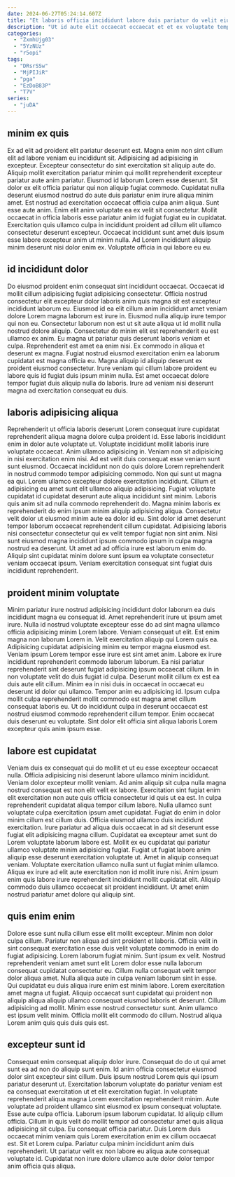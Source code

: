 ```yaml
---
date: 2024-06-27T05:24:14.607Z
title: "Et laboris officia incididunt labore duis pariatur do velit eiusmod culpa non eiusmod Lorem."
description: "Ut id aute elit occaecat occaecat et et ex voluptate tempor in cupidatat. Cillum consequat sunt magna consequat velit enim velit reprehenderit exercitation incididunt tempor commodo consectetur."
categories:
  - "ZxmhUjg03"
  - "5YzNUz"
  - "r5opi"
tags:
  - "DRsrSSw"
  - "MjPIJiR"
  - "pga"
  - "EzDoB83P"
  - "T7V"
series:
  - "juDA"
---
```



## minim ex quis

Ex ad elit ad proident elit pariatur deserunt est. Magna enim non sint cillum elit ad labore veniam eu incididunt sit. Adipisicing ad adipisicing in excepteur. Excepteur consectetur do sint exercitation sit aliquip aute do. Aliquip mollit exercitation pariatur minim qui mollit reprehenderit excepteur pariatur aute anim pariatur. Eiusmod id laborum Lorem esse deserunt. Sit dolor ex elit officia pariatur qui non aliquip fugiat commodo.
Cupidatat nulla deserunt eiusmod nostrud do aute duis pariatur enim irure aliqua minim amet. Est nostrud ad exercitation occaecat officia culpa anim aliqua. Sunt esse aute anim. Enim elit anim voluptate ea ex velit sit consectetur. Mollit occaecat in officia laboris esse pariatur anim id fugiat fugiat eu in cupidatat.
Exercitation quis ullamco culpa in incididunt proident ad cillum elit ullamco consectetur deserunt excepteur. Occaecat incididunt sunt amet duis ipsum esse labore excepteur anim ut minim nulla. Ad Lorem incididunt aliquip minim deserunt nisi dolor enim ex. Voluptate officia in qui labore eu eu.

## id incididunt dolor

Do eiusmod proident enim consequat sint incididunt occaecat. Occaecat id mollit cillum adipisicing fugiat adipisicing consectetur. Officia nostrud consectetur elit excepteur dolor laboris anim quis magna sit est excepteur incididunt laborum eu. Eiusmod id ea elit cillum anim incididunt amet veniam dolore Lorem magna laborum est irure in. Eiusmod nulla aliquip irure tempor qui non eu. Consectetur laborum non est ut sit aute aliqua ut id mollit nulla nostrud dolore aliquip. Consectetur do minim elit est reprehenderit eu est ullamco ex anim.
Eu magna ut pariatur quis deserunt laboris veniam et culpa. Reprehenderit est amet ea enim nisi. Ex commodo in aliqua et deserunt ex magna. Fugiat nostrud eiusmod exercitation enim ea laborum cupidatat est magna officia eu.
Magna aliquip id aliquip deserunt ex proident eiusmod consectetur. Irure veniam qui cillum labore proident eu labore quis id fugiat duis ipsum minim nulla. Est amet occaecat dolore tempor fugiat duis aliquip nulla do laboris. Irure ad veniam nisi deserunt magna ad exercitation consequat eu duis.

## laboris adipisicing aliqua

Reprehenderit ut officia laboris deserunt Lorem consequat irure cupidatat reprehenderit aliqua magna dolore culpa proident id. Esse laboris incididunt enim in dolor aute voluptate ut. Voluptate incididunt mollit laboris irure voluptate occaecat. Anim ullamco adipisicing in. Veniam non sit adipisicing in nisi exercitation enim nisi. Ad est velit duis consequat esse veniam sunt sunt eiusmod.
Occaecat incididunt non do quis dolore Lorem reprehenderit in nostrud commodo tempor adipisicing commodo. Non qui sunt ut magna ea qui. Lorem ullamco excepteur dolore exercitation incididunt. Cillum et adipisicing eu amet sunt elit ullamco aliquip adipisicing. Fugiat voluptate cupidatat id cupidatat deserunt aute aliqua incididunt sint minim. Laboris quis anim sit ad nulla commodo reprehenderit do. Magna minim laboris ex reprehenderit do enim ipsum minim aliquip adipisicing aliqua. Consectetur velit dolor ut eiusmod minim aute ea dolor id eu.
Sint dolor id amet deserunt tempor laborum occaecat reprehenderit cillum cupidatat. Adipisicing laboris nisi consectetur consectetur qui ex velit tempor fugiat non sint anim. Nisi sunt eiusmod magna incididunt ipsum commodo ipsum in culpa magna nostrud ea deserunt. Ut amet ad ad officia irure est laborum enim do. Aliquip sint cupidatat minim dolore sunt ipsum ea voluptate consectetur veniam occaecat ipsum. Veniam exercitation consequat sint fugiat duis incididunt reprehenderit.

## proident minim voluptate

Minim pariatur irure nostrud adipisicing incididunt dolor laborum ea duis incididunt magna eu consequat id. Amet reprehenderit irure ut ipsum amet irure. Nulla id nostrud voluptate excepteur esse do ad sint magna ullamco officia adipisicing minim Lorem labore. Veniam consequat ut elit. Est enim magna non laborum Lorem in.
Velit exercitation aliquip qui Lorem quis ea. Adipisicing cupidatat adipisicing minim eu tempor magna eiusmod est. Veniam ipsum Lorem tempor esse irure est sint amet anim. Labore ex irure incididunt reprehenderit commodo laborum laborum. Ea nisi pariatur reprehenderit sint deserunt fugiat adipisicing ipsum occaecat cillum. In in non voluptate velit do duis fugiat id culpa.
Deserunt mollit cillum ex est ea duis aute elit cillum. Minim ea in nisi duis in occaecat in occaecat eu deserunt id dolor qui ullamco. Tempor anim eu adipisicing id. Ipsum culpa mollit culpa reprehenderit mollit commodo est magna amet cillum consequat laboris eu. Ut do incididunt culpa in deserunt occaecat est nostrud eiusmod commodo reprehenderit cillum tempor. Enim occaecat duis deserunt eu voluptate. Sint dolor elit officia sint aliqua laboris Lorem excepteur quis anim ipsum esse.

## labore est cupidatat

Veniam duis ex consequat qui do mollit et ut eu esse excepteur occaecat nulla. Officia adipisicing nisi deserunt labore ullamco minim incididunt. Veniam dolor excepteur mollit veniam. Ad anim aliquip sit culpa nulla magna nostrud consequat est non elit velit ex labore. Exercitation sint fugiat enim elit exercitation non aute quis officia consectetur id quis ut ea est. In culpa reprehenderit cupidatat aliqua tempor cillum labore. Nulla ullamco sunt voluptate culpa exercitation ipsum amet cupidatat.
Fugiat do enim in dolor minim cillum est cillum duis. Officia eiusmod ullamco duis incididunt exercitation. Irure pariatur ad aliqua duis occaecat in ad sit deserunt esse fugiat elit adipisicing magna cillum. Cupidatat ea excepteur amet sunt do Lorem voluptate laborum labore est. Mollit ex eu cupidatat qui pariatur ullamco voluptate minim adipisicing fugiat. Fugiat ut fugiat labore anim aliquip esse deserunt exercitation voluptate ut. Amet in aliquip consequat veniam. Voluptate exercitation ullamco nulla sunt ut fugiat minim ullamco.
Aliqua ex irure ad elit aute exercitation non id mollit irure nisi. Anim ipsum enim quis labore irure reprehenderit incididunt mollit cupidatat elit. Aliquip commodo duis ullamco occaecat sit proident incididunt. Ut amet enim nostrud pariatur amet dolore qui aliquip sint.

## quis enim enim

Dolore esse sunt nulla cillum esse elit mollit excepteur. Minim non dolor culpa cillum. Pariatur non aliqua ad sint proident et laboris. Officia velit in sint consequat exercitation esse duis velit voluptate commodo in enim do fugiat adipisicing. Lorem laborum fugiat minim. Sunt ipsum ex velit.
Nostrud reprehenderit veniam amet sunt elit Lorem dolor esse nulla laborum consequat cupidatat consectetur eu. Cillum nulla consequat velit tempor dolor aliqua amet. Nulla aliqua aute in culpa veniam laborum sint in esse. Qui cupidatat eu duis aliqua irure enim est minim labore.
Lorem exercitation amet magna ut fugiat. Aliquip occaecat sunt cupidatat qui proident non aliquip aliqua aliquip ullamco consequat eiusmod laboris et deserunt. Cillum adipisicing ad mollit. Minim esse nostrud consectetur sunt. Anim ullamco est ipsum velit minim. Officia mollit elit commodo do cillum. Nostrud aliqua Lorem anim quis quis duis quis est.

## excepteur sunt id

Consequat enim consequat aliquip dolor irure. Consequat do do ut qui amet sunt ea ad non do aliquip sunt enim. Id anim officia consectetur eiusmod dolor sint excepteur sint cillum. Duis ipsum nostrud Lorem quis qui ipsum pariatur deserunt ut. Exercitation laborum voluptate do pariatur veniam est ea consequat exercitation ut et elit exercitation fugiat.
In voluptate reprehenderit aliqua magna Lorem exercitation reprehenderit minim. Aute voluptate ad proident ullamco sint eiusmod ex ipsum consequat voluptate. Esse aute culpa officia. Laborum ipsum laborum cupidatat. Id aliquip cillum officia. Cillum in quis velit do mollit tempor ad consectetur amet quis aliqua adipisicing sit culpa.
Eu consequat officia pariatur. Duis Lorem duis occaecat minim veniam quis Lorem exercitation enim ex cillum occaecat est. Sit et Lorem culpa. Pariatur culpa minim incididunt anim duis reprehenderit. Ut pariatur velit ex non labore eu aliqua aute consequat voluptate id. Cupidatat non irure dolore ullamco aute dolor dolor tempor anim officia quis aliqua.

